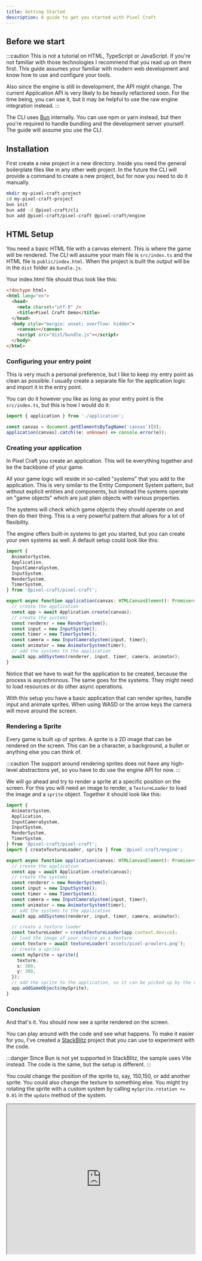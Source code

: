 ```yaml
---
title: Getting Started
description: A guide to get you started with Pixel Craft
---
```


## Before we start

:::caution
This is not a tutorial on HTML, TypeScript or JavaScript. If you're not familiar with those technologies
I recommend that you read up on them first. This guide assumes your familiar with modern web development and know how to use and configure your tools.

Also since the engine is still in development, the API might change. The current Application API is very likely to be heavily refactored soon.
For the time being, you can use it, but it may be helpful to use the raw engine integration instead.
:::

The CLI uses [Bun](https://bun.sh/) internally. You can use npm or yarn instead, but then you're required to handle bundling and the development server yourself.
The guide will assume you use the CLI.

## Installation

First create a new project in a new directory. Inside you need the general boilerplate files like in any other web project.
In the future the CLI will provide a command to create a new project, but for now you need to do it manually.

```bash
mkdir my-pixel-craft-project
cd my-pixel-craft-project
bun init
bun add -d @pixel-craft/cli
bun add @pixel-craft/pixel-craft @pixel-craft/engine
```

## HTML Setup

You need a basic HTML file with a canvas element. This is where the game will be rendered.
The CLI will assume your main file is `src/index.ts` and the HTML file is `public/index.html`.
When the project is built the output will be in the `dist` folder as `bundle.js`.

Your index.html file should thus look like this:

```html title="public/index.html"
<!doctype html>
<html lang="en">
  <head>
    <meta charset="utf-8" />
    <title>Pixel Craft Demo</title>
  </head>
  <body style="margin: unset; overflow: hidden">
    <canvas></canvas>
    <script src="dist/bundle.js"></script>
  </body>
</html>
```

### Configuring your entry point

This is very much a personal preference, but I like to keep my entry point as clean as possible.
I usually create a separate file for the application logic and import it in the entry point.

You can do it however you like as long as your entry point is the `src/index.ts`, but this is how I would do it:

```ts title="src/index.ts"
import { application } from './application';

const canvas = document.getElementsByTagName('canvas')[0];
application(canvas).catch((e: unknown) => console.error(e));
```

### Creating your application

In Pixel Craft you create an application. This will tie everything together and be the backbone of your game.

All your game logic will reside in so-called "systems" that you add to the application. This is very similar to the Entity Component System pattern,
but without explicit entities and components, but instead the systems operate on "game objects" which are just plain objects with various properties.

The systems will check which game objects they should operate on and then do their thing. This is a very powerful pattern that allows for a lot of flexibility.

The engine offers built-in systems to get you started, but you can create your own systems as well. A default setup could look like this:

```ts title="src/application.ts"
import {
  AnimatorSystem,
  Application,
  InputCameraSystem,
  InputSystem,
  RenderSystem,
  TimerSystem,
} from '@pixel-craft/pixel-craft';

export async function application(canvas: HTMLCanvasElement): Promise<void> {
  // create the application
  const app = await Application.create(canvas);
  // create the systems
  const renderer = new RenderSystem();
  const input = new InputSystem();
  const timer = new TimerSystem();
  const camera = new InputCameraSystem(input, timer);
  const animator = new AnimatorSystem(timer);
  // add the systems to the application
  await app.addSystems(renderer, input, timer, camera, animator);
}
```

Notice that we have to wait for the application to be created, because the process is asynchronous.
The same goes for the systems. They might need to load resources or do other async operations.

With this setup you have a basic application that can render sprites, handle input and animate sprites.
When using WASD or the arrow keys the camera will move around the screen.

### Rendering a Sprite

Every game is built up of sprites. A sprite is a 2D image that can be rendered on the screen. This can be a character, a background, a bullet or anything else you can think of.

:::caution
The support around rendering sprites does not have any high-level abstractions yet, so you have to do use the engine API for now.
:::

We will go ahead and try to render a sprite at a specific position on the screen. For this you will need an image to render, a `TextureLoader` to load the image and a `sprite` object.
Together it should look like this:

```ts title="src/application.ts" ins={9-12,26-37} collapse={2-7,15-24}
import {
  AnimatorSystem,
  Application,
  InputCameraSystem,
  InputSystem,
  RenderSystem,
  TimerSystem,
} from '@pixel-craft/pixel-craft';
import { createTextureLoader, sprite } from '@pixel-craft/engine';

export async function application(canvas: HTMLCanvasElement): Promise<void> {
  // create the application
  const app = await Application.create(canvas);
  // create the systems
  const renderer = new RenderSystem();
  const input = new InputSystem();
  const timer = new TimerSystem();
  const camera = new InputCameraSystem(input, timer);
  const animator = new AnimatorSystem(timer);
  // add the systems to the application
  await app.addSystems(renderer, input, timer, camera, animator);

  // create a texture loader
  const textureLoader = createTextureLoader(app.context.device);
  // load the image of your choice as a texture
  const texture = await textureLoader('assets/pixel-prowlers.png');
  // create a sprite
  const mySprite = sprite({
    texture,
    x: 300,
    y: 300,
  });
  // add the sprite to the application, so it can be picked up by the render system
  app.addGameObjects(mySprite);
}
```

### Conclusion

And that's it. You should now see a sprite rendered on the screen.

You can play around with the code and see what happens. To make it easier for you, I've created a [StackBlitz](https://stackblitz.com/edit/vitejs-vite-5tbqtd?file=src%2Fmain.ts) project that you can use to experiment with the code.

:::danger
Since Bun is not yet supported in StackBlitz, the sample uses Vite instead. The code is the same, but the setup is different.
:::

You could change the position of the sprite to, say, 150,150, or add another sprite. You could also change the texture to something else.
You might try rotating the sprite with a custom system by calling `mySprite.rotation += 0.01` in the `update` method of the system.

<iframe width="100%" style="height: 400px !important" src="https://stackblitz.com/edit/vitejs-vite-upvica?embed=1&file=src%2Fapplication.ts"></iframe>
